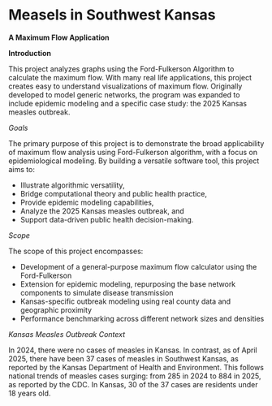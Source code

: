 # Measels in Southwest Kansas

**A Maximum Flow Application**

**Introduction**

This project analyzes graphs using the Ford-Fulkerson Algorithm to calculate the maximum flow. With many real life applications, this project creates easy to understand visualizations of maximum flow. Originally developed to model generic networks, the program was expanded to include epidemic modeling and a specific case study: the 2025 Kansas measles outbreak.

_Goals_

The primary purpose of this project is to demonstrate the broad applicability of maximum flow analysis using Ford-Fulkerson algorithm, with a focus on epidemiological modeling. By building a versatile software tool, this project aims to:
- Illustrate algorithmic versatility,
- Bridge computational theory and public health practice,
- Provide epidemic modeling capabilities,
- Analyze the 2025 Kansas measles outbreak, and
- Support data-driven public health decision-making.

_Scope_

The scope of this project encompasses:
- Development of a general-purpose maximum flow calculator using the Ford-Fulkerson
- Extension for epidemic modeling, repurposing the base network components to simulate disease transmission
- Kansas-specific outbreak modeling using real county data and geographic proximity
- Performance benchmarking across different network sizes and densities

_Kansas Measles Outbreak Context_

In 2024, there were no cases of measles in Kansas. In contrast, as of April 2025, there have been 37 cases of measles in Southwest Kansas, as reported by the Kansas Department of Health and Environment. This follows national trends of measles cases surging: from 285 in 2024 to 884 in 2025, as reported by the CDC. In Kansas, 30 of the 37 cases are residents under 18 years old.
